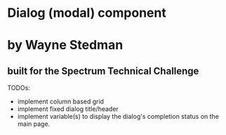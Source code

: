 # Dialog (modal) component
# by Wayne Stedman

## built for the Spectrum Technical Challenge


TODOs:
* implement column based grid
* implement fixed dialog title/header
* implement variable(s) to display the dialog's completion status on the main page.
 